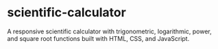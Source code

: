 # scientific-calculator
A responsive scientific calculator with trigonometric, logarithmic, power, and square root functions built with HTML, CSS, and JavaScript.
